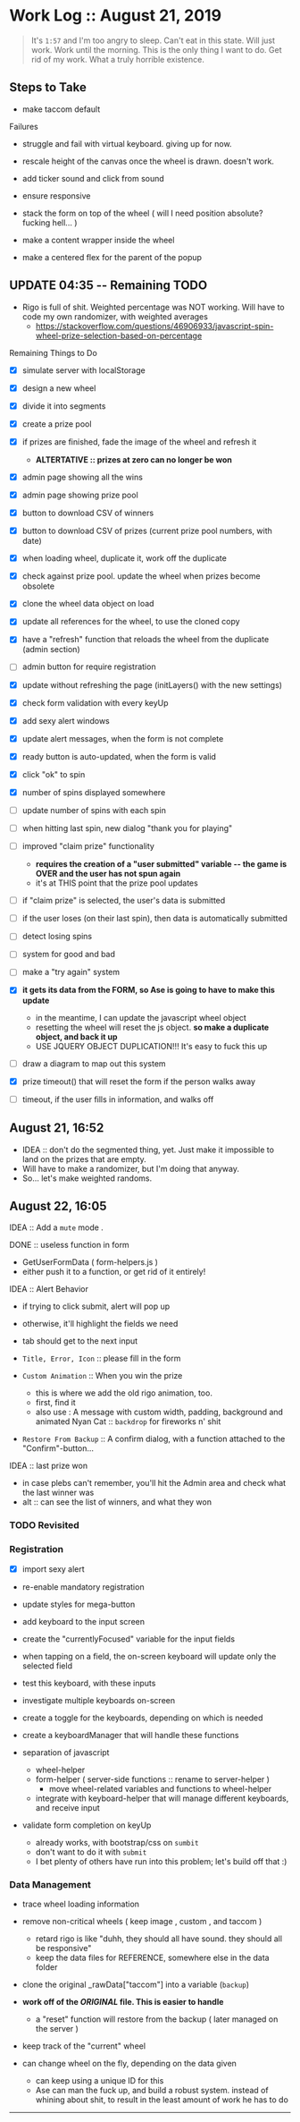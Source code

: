 # Work Log :: August 21, 2019 

> It's `1:57` and I'm too angry to sleep. Can't eat in this state. Will just work. Work until the morning. This is the only thing I want to do. Get rid of my work. What a truly horrible existence.  


## Steps to Take 

- make taccom default

Failures 
- struggle and fail with virtual keyboard. giving up for now. 
- rescale height of the canvas once the wheel is drawn. doesn't work. 


- add ticker sound and click from sound
- ensure responsive 

- stack the form on top of the wheel ( will I need position absolute? fucking hell... )
- make a content wrapper inside the wheel 

- make a centered flex for the parent of the popup 



## UPDATE 04:35 -- Remaining TODO 

- Rigo is full of shit. Weighted percentage was NOT working. Will have to code my own randomizer, with weighted averages
    - https://stackoverflow.com/questions/46906933/javascript-spin-wheel-prize-selection-based-on-percentage 


Remaining Things to Do 

- [x] simulate server with localStorage 

- [x] design a new wheel 
- [x] divide it into segments
- [x] create a prize pool
- [x] if prizes are finished, fade the image of the wheel and refresh it
    - **ALTERTATIVE :: prizes at zero can no longer be won** 

- [x] admin page showing all the wins 
- [x] admin page showing prize pool 
    
- [x] button to download CSV of winners
- [x] button to download CSV of prizes (current prize pool numbers, with date)

- [x] when loading wheel, duplicate it, work off the duplicate
- [x] check against prize pool. update the wheel when prizes become obsolete 

- [x] clone the wheel data object on load 
- [x] update all references for the wheel, to use the cloned copy 
- [x] have a "refresh" function that reloads the wheel from the duplicate (admin section)

- [ ] admin button for require registration
- [x] update without refreshing the page (initLayers() with the new settings)
- [x] check form validation with every keyUp

- [x] add sexy alert windows
- [x] update alert messages, when the form is not complete 
- [x] ready button is auto-updated, when the form is valid 
- [x] click "ok" to spin
- [x] number of spins displayed somewhere
- [ ] update number of spins with each spin
- [ ] when hitting last spin, new dialog "thank you for playing" 

- [ ] improved "claim prize" functionality 
    - **requires the creation of a "user submitted" variable -- the game is OVER and the user has not spun again**
    - it's at THIS point that the prize pool updates 

- [ ] if "claim prize" is selected, the user's data is submitted
- [ ] if the user loses (on their last spin), then data is automatically submitted 

- [ ] detect losing spins 
- [ ] system for good and bad
- [ ] make a "try again" system 

- [x] **it gets its data from the FORM, so Ase is going to have to make this update**
    - in the meantime, I can update the javascript wheel object
    - resetting the wheel will reset the js object. **so make a duplicate object, and back it up**
    - USE JQUERY OBJECT DUPLICATION!!! It's easy to fuck this up 

- [ ] draw a diagram to map out this system 

- [x] prize timeout() that will reset the form if the person walks away 
- [ ] timeout, if the user fills in information, and walks off 


## August 21, 16:52 

- IDEA :: don't do the segmented thing, yet. Just make it impossible to land on the prizes that are empty. 
- Will have to make a randomizer, but I'm doing that anyway. 
- So... let's make weighted randoms.  


## August 22, 16:05 

IDEA :: Add a `mute` mode . 


DONE :: useless function in form 
- GetUserFormData ( form-helpers.js )
- either push it to a function, or get rid of it entirely! 


IDEA :: Alert Behavior  

- if trying to click submit, alert will pop up 
- otherwise, it'll highlight the fields we need 
- tab should get to the next input 

- `Title, Error, Icon` :: please fill in the form 

- `Custom Animation` :: When you win the prize 
    - this is where we add the old rigo animation, too. 
    - first, find it 
    - also use : A message with custom width, padding, background and animated Nyan Cat :: `backdrop` for fireworks n' shit 

- `Restore From Backup` :: A confirm dialog, with a function attached to the "Confirm"-button...


IDEA :: last prize won
- in case plebs can't remember, you'll hit the Admin area and check what the last winner was 
- alt :: can see the list of winners, and what they won 


### TODO Revisited 

### Registration 

- [x] import sexy alert 

- re-enable mandatory registration 
- update styles for mega-button 

- add keyboard to the input screen
- create the "currentlyFocused" variable for the input fields 
- when tapping on a field, the on-screen keyboard will update only the selected field 
- test this keyboard, with these inputs 

- investigate multiple keyboards on-screen 
- create a toggle for the keyboards, depending on which is needed
- create a keyboardManager that will handle these functions 

- separation of javascript 
    - wheel-helper 
    - form-helper ( server-side functions :: rename to server-helper )
        - move wheel-related variables and functions to wheel-helper
    - integrate with keyboard-helper that will manage different keyboards, and receive input 

- validate form completion on keyUp
    - already works, with bootstrap/css on `sumbit`
    - don't want to do it with `submit` 
    - I bet plenty of others have run into this problem; let's build off that :) 


### Data Management 

- trace wheel loading information 
- remove non-critical wheels ( keep image , custom , and taccom )
    - retard rigo is like "duhh, they should all have sound. they should all be responsive" 
    - keep the data files for REFERENCE, somewhere else in the data folder 

- clone the original _rawData["taccom"] into a variable (`backup`)
- **work off of the *ORIGINAL* file. This is easier to handle**
    - a "reset" function will restore from the backup ( later managed on the server ) 

- keep track of the "current" wheel 
- can change wheel on the fly, depending on the data given 
    - can keep using a unique ID for this
    - Ase can man the fuck up, and build a robust system. instead of whining about shit, to result in the least amount of work he has to do 


----------------------------




